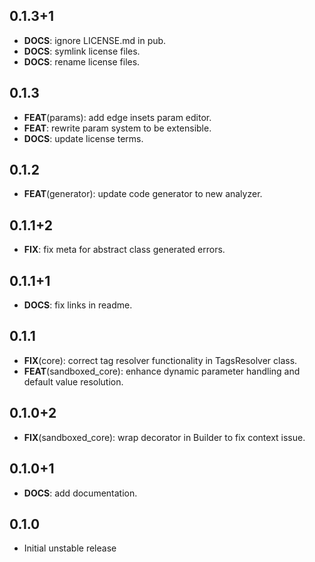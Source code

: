 ## 0.1.3+1

 - **DOCS**: ignore LICENSE.md in pub.
 - **DOCS**: symlink license files.
 - **DOCS**: rename license files.

## 0.1.3

 - **FEAT**(params): add edge insets param editor.
 - **FEAT**: rewrite param system to be extensible.
 - **DOCS**: update license terms.

## 0.1.2

 - **FEAT**(generator): update code generator to new analyzer.

## 0.1.1+2

 - **FIX**: fix meta for abstract class generated errors.

## 0.1.1+1

 - **DOCS**: fix links in readme.

## 0.1.1

 - **FIX**(core): correct tag resolver functionality in TagsResolver class.
 - **FEAT**(sandboxed_core): enhance dynamic parameter handling and default value resolution.

## 0.1.0+2

 - **FIX**(sandboxed_core): wrap decorator in Builder to fix context issue.

## 0.1.0+1

 - **DOCS**: add documentation.

## 0.1.0

* Initial unstable release
